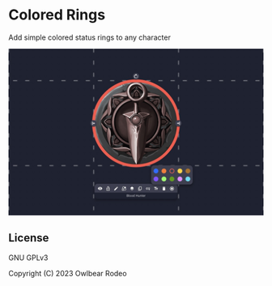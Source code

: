 # Colored Rings

Add simple colored status rings to any character

![Interface](./docs/header.jpg)

## License

GNU GPLv3

Copyright (C) 2023 Owlbear Rodeo
